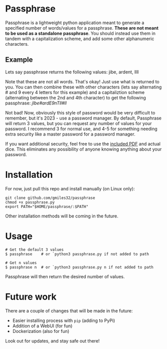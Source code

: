 # Passphrase
Passphrase is a lightweight python application meant to generate a specified number of words/values for a passphrase. __These are not meant to be used as a standalone passphrase__. You should instead use them in tandem with a capitalization scheme, and add some other alphanumeric characters.

## Example
Lets say passphrase returns the following values: jibe, ardent, llll

Note that these are not all words. That's okay! Just use what is returned to you. You can then combine these with other characters (lets say alternating # and 9 every 4 letters for this example) and a capitaliztion scheme (alternating between the 2nd and 4th character) to get the following passphrase: _jIbe#ardE9nTll#ll_

Not bad! Now, obviously this style of password would be very difficult to remember, but it's 2023 - use a password manager. By default, Passphrase will return 3 values, but you can request any number of values for your password. I recommend 3 for normal use, and 4-5 for something needing extra security like a master password for a password manager. 

If you want additional security, feel free to use the [included PDF](dicewarewordlist.pdf) and actual dice. This eliminates any possibility of anyone knowing anything about your password.

# Installation

For now, just pull this repo and install manually (on Linux only):
```
git clone github.com/gmiles32/passphrase
chmod +x passphrase.py
export PATH="$HOME/passphrase/:$PATH"
```

Other installation methods will be coming in the future.

# Usage

```
# Get the default 3 values
$ passphrase    # or `python3 passphrase.py if not added to path

# Get n values
$ passphrase n  # or `python3 passphrase.py n if not added to path
```

Passphrase will then return the desired number of values.

# Future work
There are a couple of changes that will be made in the future:
- Easier installing process with `pip` (adding to PyPi)
- Addition of a WebUI (for fun)
- Dockerization (also for fun)

Look out for updates, and stay safe out there!
